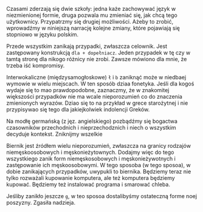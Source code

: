 Czasami zderzają się dwie szkoły: jedna każe zachowywać język w niezmienionej formie, druga pozwala mu zmieniać się, jak chcą tego użytkownicy. Przypatrzmy się drugiej możliwości. Ażeby to zrobić, wprowadźmy w niniejszą narrację kolejne zmiany, które pojawiają się stopniowo w języku polskim.

Przede wszystkim zanikają przypadki, zwłaszcza celownik. Jest zastępowany konstrukcją `dla + dopełniacz`. Jeden przypadek w tę czy w tamtą stronę dla nikogo różnicy nie zrobi. Zawsze mówiono dla mnie, że trzeba iść kompromisy.

Interwokaliczne (międzysamogłoskowe) `ł` i `b` zaniknąć może w niedbaej wymowie w wielu miejscach. W ten sposób dziaa fonetyka. Jeśli dla kogoś wydaje się to mao prawdopodobne, zaznaczmy, że w znakomitej większości przypadków nie ma wcale nieporozumień co do znaczenia zmienionych wyrazów. Dziao się to na przykład w grece starożytnej i nie przypisywao się tego dla jakiejkolwiek indolencji Greków.

Na modłę germańską (z jęz. angielskiego) pozbądźmy się bogactwa czasowników przechodnich i nieprzechodznich i niech o wszystkim decyduje kontekst. Zniknijmy wszelkie



Biernik jest źródłem wielu nieporozumień, zwłaszcza na granicy rodzajów niemęskoosobowych i męskonieżytownych. Dodajmy więc do tego wszystkiego zanik form niemęskosobowych i męskonieżywotnych i zastępowanie ich męskoosobowymi. W tego sposoba (w tego sposoa), w dobie zanikających przypadków, uwypukli to biernika. Będziemy teraz nie tylko rozważali kupowanie komputera, ale też komputera będziemy kupować. Będziemy też instalować programa i smarować chleba. 

Jeśliby zanikło jeszcze `g`, w teo sposoa dostalibyśmy ostateczną forme noej poszyzny. Zgasiła nadzieja.
